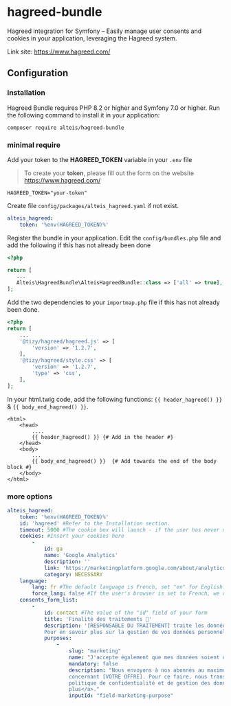 # hagreed-bundle
Hagreed integration for Symfony – Easily manage user consents and cookies in your application, leveraging the Hagreed system.

Link site: https://www.hagreed.com/

## Configuration
### installation
Hagreed Bundle requires PHP 8.2 or higher and Symfony 7.0 or higher. Run the following command to install it in your application:
```shell
composer require alteis/hagreed-bundle
```
### minimal require
Add your token to the **HAGREED_TOKEN** variable in your `.env` file
> To create your **token**, please fill out the form on the website https://www.hagreed.com/
```.env
HAGREED_TOKEN="your-token"
```
Create file `config/packages/alteis_hagreed.yaml` if not exist.
```yaml
alteis_hagreed:
    token: '%env(HAGREED_TOKEN)%'
```
 Register the bundle in your application. Edit the `config/bundles.php` file and add the following if this has not already been done
 ```php
<?php

return [
    ...
    Alteis\HagreedBundle\AlteisHagreedBundle::class => ['all' => true],
];

```
Add the two dependencies to your `importmap.php` file if this has not already been done.
```php
<?php
return [
    ...
    '@tizy/hagreed/hagreed.js' => [
        'version' => '1.2.7',
    ],
    '@tizy/hagreed/style.css' => [
        'version' => '1.2.7',
        'type' => 'css',
    ],
];
```

In your html.twig code, add the following functions: `{{ header_hagreed() }}` & `{{ body_end_hagreed() }}`.
```twig
<html>
    <head>
        ....
        {{ header_hagreed() }} {# Add in the header #}
    </head>
    <body>
        ...
        {{ body_end_hagreed() }}  {# Add towards the end of the body block #}
    </body>
</html>
 ```
### more options
``` yaml
alteis_hagreed:
    token: '%env(HAGREED_TOKEN)%'
    id: 'hagreed' #Refer to the Installation section.
    timeout: 5000 #The cookie box will launch - if the user has never made a choice - after 5000 ms (5 seconds).
    cookies: #Insert your cookies here
        -
            id: ga
            name: 'Google Analytics'
            description: ''
            link: 'https://marketingplatform.google.com/about/analytics/terms/fr/'
            category: NECESSARY
    language:
        lang: fr #The default language is French, set "en" for English.
        force_lang: false #If the user's browser is set to French, we will still display English.
    consents_form_list:
        -
            id: contact #The value of the "id" field of your form
            title: 'Finalité des traitements 🥳'
            description: '[RESPONSABLE DU TRAITEMENT] traite les données recueillies pour pouvoir apporter une réponse à votre sollicitation et également pouvoir communiquer avec vous sur des nouveautés ou des offres à propos de [VOTRE OFFRE]. 
            Pour en savoir plus sur la gestion de vos données personnelles et pour exercer vos droits, reportez-vous à cette <a href="google.com">page</a>.'
            purposes:
                -
                    slug: "marketing"
                    name: "J'accepte également que mes données soient utilisées afin de recevoir des nouveautés ou des offres commerciales quant à [VOTRE OFFRE]."
                    mandatory: false
                    description: "Nous envoyons à nos abonnés au maximum 1 newsletter par mois afin de partager avec eux les bons plans, les informations commerciales et les nouveautés
                    concernant [VOTRE OFFRE]. Pour ce faire, nous transférons les données sur notre outil de campagne marketing : Brevo. Quoi qu'il arrive, les données restent en France et la
                    politique de confidentialité et de gestion des données personnelles de Brevo s'appliquent. <a href=\"https://www.brevo.com/fr/legal/privacypolicy/\" target=\"_blank\">En savoir
                    plus</a>."
                    inputId: "field-marketing-purpose"
```
